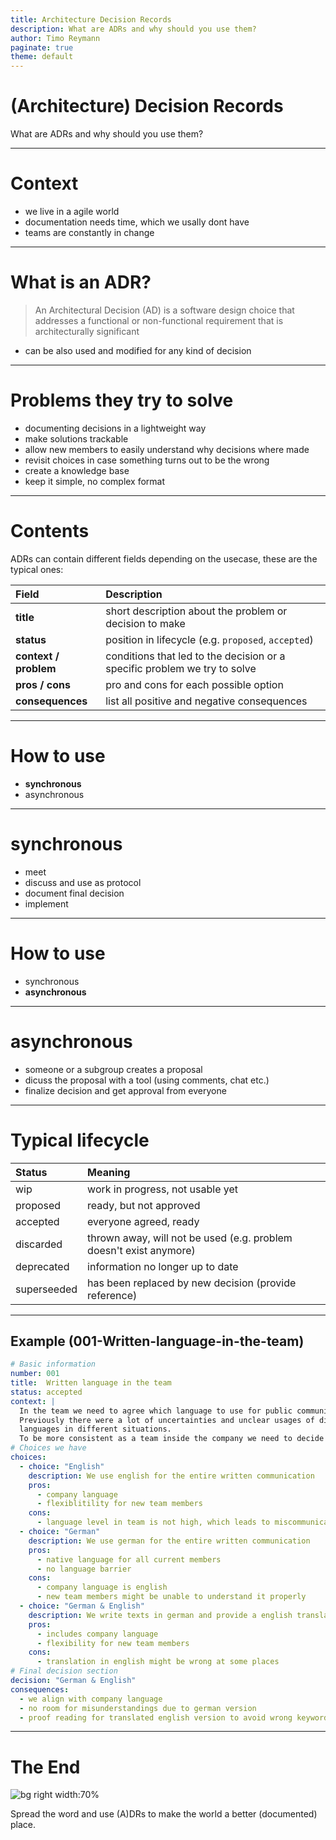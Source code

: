 ```yaml
---
title: Architecture Decision Records
description: What are ADRs and why should you use them?
author: Timo Reymann
paginate: true
theme: default
---
```


# (Architecture) Decision Records
What are ADRs and why should you use them?

---

# Context

- we live in a agile world
- documentation needs time, which we usally dont have
- teams are constantly in change

---

# What is an ADR?

> An Architectural Decision (AD) is a software design choice that addresses a functional or non-functional requirement that is architecturally significant

- can be also used and modified for any kind of decision

---

# Problems they try to solve

- documenting decisions in a lightweight way
- make solutions trackable
- allow new members to easily understand why decisions where made
- revisit choices in case something turns out to be the wrong
- create a knowledge base
- keep it simple, no complex format

---

# Contents

ADRs can contain different fields depending on the usecase, these are the typical ones:

| Field                         | Description 
| :---------------------------- | :---
| **title**                     | short description about the problem or decision to make 
| **status**                    | position in lifecycle (e.g. `proposed`, `accepted`)
| **context / problem**         | conditions that led to the decision or a specific problem we try to solve
| **pros / cons**               | pro and cons for each possible option
| **consequences**              | list all positive and negative consequences

---

# How to use

- **synchronous**
- asynchronous

---

# synchronous
- meet
- discuss and use as protocol
- document final decision
- implement

---

# How to use

- synchronous
- **asynchronous**

---

# asynchronous

- someone or a subgroup creates a proposal
- dicuss the proposal with a tool (using comments, chat etc.)
- finalize decision and get approval from everyone

---

# Typical lifecycle

| Status        | Meaning
| :------------ | :-------------------------------
| wip           | work in progress, not usable yet
| proposed      | ready, but not approved
| accepted      | everyone agreed, ready
| discarded     | thrown away, will not be used (e.g. problem doesn't exist anymore)
| deprecated    | information no longer up to date
| superseeded   | has been replaced by new decision (provide reference)

---

## Example (001-Written-language-in-the-team)
```yaml
# Basic information
number: 001
title:  Written language in the team
status: accepted
context: |
  In the team we need to agree which language to use for public communication and documentation inside TrustedShops.
  Previously there were a lot of uncertainties and unclear usages of different 
  languages in different situations.
  To be more consistent as a team inside the company we need to decide for one.
# Choices we have
choices:
  - choice: "English"
    description: We use english for the entire written communication
    pros:
      - company language
      - flexiblitility for new team members
    cons:
      - language level in team is not high, which leads to miscommunication
  - choice: "German"
    description: We use german for the entire written communication
    pros:
      - native language for all current members
      - no language barrier
    cons:
      - company language is english
      - new team members might be unable to understand it properly
  - choice: "German & English"
    description: We write texts in german and provide a english translation with a tool (e.g. Deepl)
    pros:
      - includes company language
      - flexibility for new team members
    cons:
      - translation in english might be wrong at some places
# Final decision section
decision: "German & English"
consequences:
  - we align with company language
  - no room for misunderstandings due to german version
  - proof reading for translated english version to avoid wrong keywords
```

---

# The End

![bg right width:70%](https://media1.giphy.com/media/5nIkxFhhanIr4WZq0z/giphy.gif)

Spread the word and use (A)DRs to make the world a better (documented) place.
